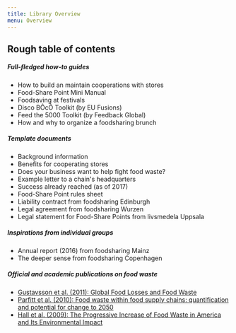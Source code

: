 ```yaml
---
title: Library Overview
menu: Overview
---
```


## Rough table of contents
##### Full-fledged how-to guides
- How to build an maintain cooperations with stores
- Food-Share Point Mini Manual
- Foodsaving at festivals
- Disco BÔcÔ Toolkit (by EU Fusions)
- Feed the 5000 Toolkit (by Feedback Global)
- How and why to organize a foodsharing brunch

##### Template documents
- Background information
- Benefits for cooperating stores
- Does your business want to help fight food waste?
- Example letter to a chain's headquarters
- Success already reached (as of 2017)
- Food-Share Point rules sheet
- Liability contract from foodsharing Edinburgh
- Legal agreement from foodsharing Wurzen
- Legal statement for Food-Share Points from livsmedela Uppsala

##### Inspirations from individual groups
- Annual report (2016) from foodsharing Mainz
- The deeper sense from foodsharing Copenhagen

##### Official and academic publications on food waste
- [Gustavsson et al. (2011): Global Food Losses and Food Waste](http://www.madr.ro/docs/ind-alimentara/risipa_alimentara/presentation_food_waste.pdf)
- [Parfitt et al. (2010): Food waste within food supply chains: quantification and potential for change to 2050](http://rstb.royalsocietypublishing.org/content/royptb/365/1554/3065.full.pdf)
- [Hall et al. (2009): The Progressive Increase of Food Waste in America and Its Environmental Impact](http://journals.plos.org/plosone/article?id=10.1371/journal.pone.0007940)
